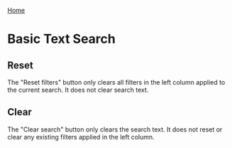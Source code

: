 [Home](../Home.md)


# Basic Text Search

## Reset

The "Reset filters" button only clears all filters in the left column applied to the current search. It does not clear search text.

## Clear

The "Clear search" button only clears the search text. It does not reset or clear any existing filters applied in the left column.


